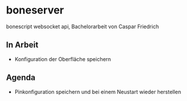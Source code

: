 boneserver
======

bonescript websocket api, Bachelorarbeit von Caspar Friedrich

## In Arbeit
* Konfiguration der Oberfläche speichern

## Agenda
* Pinkonfiguration speichern und bei einem Neustart wieder herstellen
